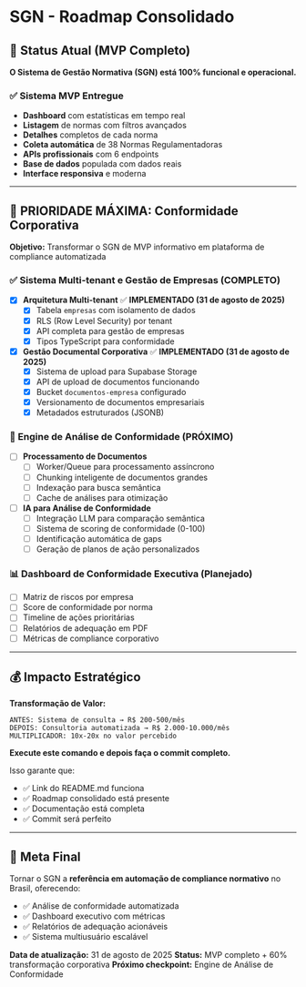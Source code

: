 # SGN - Roadmap Consolidado

## 🎉 Status Atual (MVP Completo)

**O Sistema de Gestão Normativa (SGN) está 100% funcional e operacional.**

### ✅ Sistema MVP Entregue
- **Dashboard** com estatísticas em tempo real
- **Listagem** de normas com filtros avançados  
- **Detalhes** completos de cada norma
- **Coleta automática** de 38 Normas Regulamentadoras
- **APIs profissionais** com 6 endpoints
- **Base de dados** populada com dados reais
- **Interface responsiva** e moderna

---

## 🚀 PRIORIDADE MÁXIMA: Conformidade Corporativa

**Objetivo:** Transformar o SGN de MVP informativo em plataforma de compliance automatizada

### ✅ Sistema Multi-tenant e Gestão de Empresas (COMPLETO)
- [x] **Arquitetura Multi-tenant** ✅ **IMPLEMENTADO (31 de agosto de 2025)**
  - [x] Tabela `empresas` com isolamento de dados
  - [x] RLS (Row Level Security) por tenant
  - [x] API completa para gestão de empresas
  - [x] Tipos TypeScript para conformidade

- [x] **Gestão Documental Corporativa** ✅ **IMPLEMENTADO (31 de agosto de 2025)**
  - [x] Sistema de upload para Supabase Storage
  - [x] API de upload de documentos funcionando
  - [x] Bucket `documentos-empresa` configurado
  - [x] Versionamento de documentos empresariais
  - [x] Metadados estruturados (JSONB)

### 🚧 Engine de Análise de Conformidade (PRÓXIMO)
- [ ] **Processamento de Documentos**
  - [ ] Worker/Queue para processamento assíncrono
  - [ ] Chunking inteligente de documentos grandes
  - [ ] Indexação para busca semântica
  - [ ] Cache de análises para otimização

- [ ] **IA para Análise de Conformidade**
  - [ ] Integração LLM para comparação semântica
  - [ ] Sistema de scoring de conformidade (0-100)
  - [ ] Identificação automática de gaps
  - [ ] Geração de planos de ação personalizados

### 📊 Dashboard de Conformidade Executiva (Planejado)
- [ ] Matriz de riscos por empresa
- [ ] Score de conformidade por norma
- [ ] Timeline de ações prioritárias
- [ ] Relatórios de adequação em PDF
- [ ] Métricas de compliance corporativo

---

## 💰 Impacto Estratégico

**Transformação de Valor:**

```
ANTES: Sistema de consulta → R$ 200-500/mês
DEPOIS: Consultoria automatizada → R$ 2.000-10.000/mês
MULTIPLICADOR: 10x-20x no valor percebido
```

**Execute este comando e depois faça o commit completo.**

Isso garante que:
- ✅ Link do README.md funciona
- ✅ Roadmap consolidado está presente
- ✅ Documentação está completa
- ✅ Commit será perfeito

---

## 🎯 Meta Final

Tornar o SGN a **referência em automação de compliance normativo** no Brasil, oferecendo:
- ✅ Análise de conformidade automatizada
- ✅ Dashboard executivo com métricas
- ✅ Relatórios de adequação acionáveis
- ✅ Sistema multiusuário escalável

**Data de atualização:** 31 de agosto de 2025
**Status:** MVP completo + 60% transformação corporativa
**Próximo checkpoint:** Engine de Análise de Conformidade
